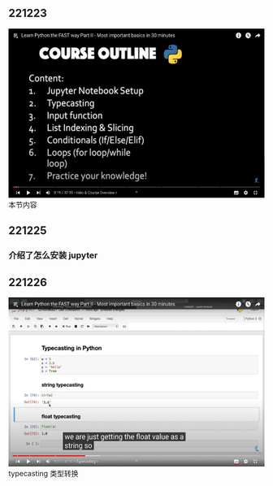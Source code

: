 ## 221223

<img src='./img/2022-12-23-15-09-19.png' height=333px></img>  
本节内容

## 221225

### 介绍了怎么安装 jupyter

## 221226

<img src='./img/2022-12-26-14-51-06.png' height=333px></img>  
typecasting 类型转换



